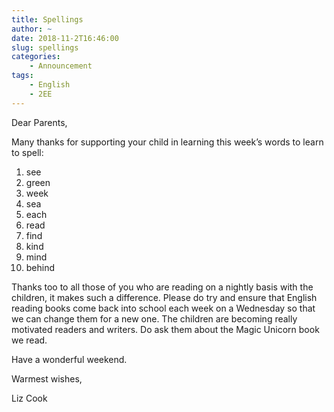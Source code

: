 ```yaml
---
title: Spellings
author: ~
date: 2018-11-2T16:46:00
slug: spellings
categories:
    - Announcement
tags:
    - English
    - 2EE
---
```


Dear Parents,

Many thanks for supporting your child in learning this week’s words to learn to spell: 

1. see 
2. green 
3. week 
4. sea 
5. each 
6. read 
7. find 
8. kind 
9. mind 
10. behind

Thanks too to all those of you who are reading on a nightly basis with the children, it makes such a difference.  Please do try and ensure that English reading books come back into school each week on a Wednesday so that we can change them for a new one.  The children are becoming really motivated readers and writers.  Do ask them about the Magic Unicorn book we read.

Have a wonderful weekend.

Warmest wishes,

Liz Cook
